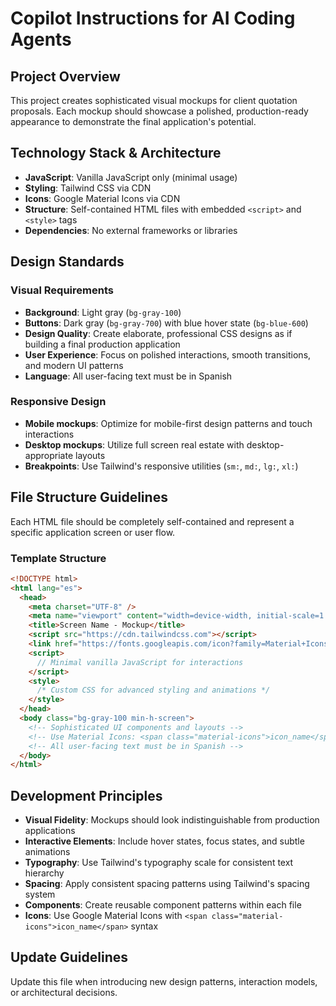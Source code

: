 
# Copilot Instructions for AI Coding Agents

## Project Overview
This project creates sophisticated visual mockups for client quotation proposals. Each mockup should showcase a polished, production-ready appearance to demonstrate the final application's potential.

## Technology Stack & Architecture
- **JavaScript**: Vanilla JavaScript only (minimal usage)
- **Styling**: Tailwind CSS via CDN
- **Icons**: Google Material Icons via CDN
- **Structure**: Self-contained HTML files with embedded `<script>` and `<style>` tags
- **Dependencies**: No external frameworks or libraries

## Design Standards
### Visual Requirements
- **Background**: Light gray (`bg-gray-100`)
- **Buttons**: Dark gray (`bg-gray-700`) with blue hover state (`bg-blue-600`)
- **Design Quality**: Create elaborate, professional CSS designs as if building a final production application
- **User Experience**: Focus on polished interactions, smooth transitions, and modern UI patterns
- **Language**: All user-facing text must be in Spanish

### Responsive Design
- **Mobile mockups**: Optimize for mobile-first design patterns and touch interactions
- **Desktop mockups**: Utilize full screen real estate with desktop-appropriate layouts
- **Breakpoints**: Use Tailwind's responsive utilities (`sm:`, `md:`, `lg:`, `xl:`)

## File Structure Guidelines
Each HTML file should be completely self-contained and represent a specific application screen or user flow.

### Template Structure
```html
<!DOCTYPE html>
<html lang="es">
  <head>
    <meta charset="UTF-8" />
    <meta name="viewport" content="width=device-width, initial-scale=1.0" />
    <title>Screen Name - Mockup</title>
    <script src="https://cdn.tailwindcss.com"></script>
    <link href="https://fonts.googleapis.com/icon?family=Material+Icons" rel="stylesheet">
    <script>
      // Minimal vanilla JavaScript for interactions
    </script>
    <style>
      /* Custom CSS for advanced styling and animations */
    </style>
  </head>
  <body class="bg-gray-100 min-h-screen">
    <!-- Sophisticated UI components and layouts -->
    <!-- Use Material Icons: <span class="material-icons">icon_name</span> -->
    <!-- All user-facing text must be in Spanish -->
  </body>
</html>
```

## Development Principles
- **Visual Fidelity**: Mockups should look indistinguishable from production applications
- **Interactive Elements**: Include hover states, focus states, and subtle animations
- **Typography**: Use Tailwind's typography scale for consistent text hierarchy
- **Spacing**: Apply consistent spacing patterns using Tailwind's spacing system
- **Components**: Create reusable component patterns within each file
- **Icons**: Use Google Material Icons with `<span class="material-icons">icon_name</span>` syntax

## Update Guidelines
Update this file when introducing new design patterns, interaction models, or architectural decisions.